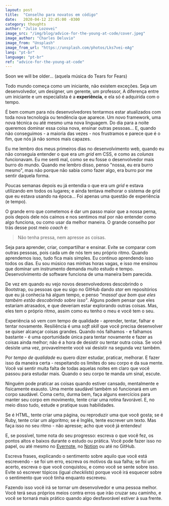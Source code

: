 ```yaml
---
layout: post
title:  "Conselho para novatos em código"
date:   2020-04-12 22:45:00 -0300
category: thoughts
author: "Julio Lozovei"
image_src: "/img/blog/advice-for-the-young-at-code/cover.jpeg"
image_author: "Charles Deluvio"
image_from: "Unsplash"
image_from_url: "https://unsplash.com/photos/Lks7vei-eAg"
lang: "pt-br"
language: "pt-br"
ref: "advice-for-the-young-at-code"
---
```

Soon we will be older... (aquela música do Tears for Fears) 
<!--more-->  
Todo mundo começa como um iniciante, não existem exceções. Seja um desenvolvedor, um designer, um gerente, um professor, A diferença entre um iniciante e um especialista é a **experiência**, e ela só é adquirida com o tempo.

É bem comum para nós desenvolvedores tentarmos estar atualizados com toda nova tecnologia ou tendência que aparece. Um novo framework, uma nova técnica ou até mesmo uma nova linguagem. Do dia para a noite queremos dominar essa coisa nova, ensinar outras pessoas... E, quando não conseguimos - a maioria das vezes - nos frustramos e parece que é o fim, que nós já não somos mais capazes.

Eu me lembro dos meus primeiros dias no desenvolvimento web, quando eu não conseguia entender o que era um _grid_ em CSS, e como as _colunas_ funcionavam. Eu me senti mal, como se eu fosse o desenvolvedor mais burro do mundo. Quando me lembro disso, penso "nossa, eu era burro mesmo", mas não porque não sabia como fazer algo, era burro por me sentir daquela forma.

Poucas semanas depois eu já entendia o que era um _grid_ e estava utilizando em todos os lugares; e ainda tentava melhorar o sistema de grid que eu estava usando na época... Foi apenas uma questão de experiência (e tempo).

O grande erro que cometemos é dar um passo maior que a nossa perna, pois depois dele nós caímos e nos sentimos mal por não entender como algo funciona, ou como usar da melhor maneira. O grande conselho por trás desse post meio _coach_ é:

> Não tenha pressa, nem apresse as coisas.

Seja para aprender, criar, compartilhar e ensinar. Evite se comparar com outras pessoas, pois cada um de nós tem seu próprio ritmo. Quando aprendemos isso, tudo fica mais simples. Eu continuo aprendendo isso todos os dias. Eu sou músico nas minhas horas vagas, e isso me ensinou que dominar um instrumento demanda muito estudo e tempo. Desenvolvimento de software funciona de uma maneira bem parecida.

De vez em quando eu vejo novos desenvolvedores descobrindo o Bootstrap, ou pessoas que eu sigo no GitHub dando _star_ em repositórios que eu já conhecia há algum tempo, e penso _"massa! que bom que eles também estão descobrindo sobre isso"_. Alguns podem pensar que eles estariam atrasados, e que deveriam estar explorando outras coisas. Mas, eles tem o próprio ritmo, assim como eu tenho o meu e você tem o seu.

Experiência só vem com tempo de qualidade - aprender, tentar, falhar e tentar novamente. Resiliência é uma _soft skill_ que você precisa desenvolver se quiser alcançar coisas grandes. Quando nós falhamos - e falhamos bastante - é uma oportunidade única para tentar novamente e fazer as coisas ainda melhor; não é a hora de desistir ou tentar outra coisa. Se você desiste uma vez, provavelmente você vai desistir na segunda vez também.

Por _tempo de qualidade_ eu quero dizer estudar, praticar, melhorar. E fazer isso da maneira certa - respeitando os limites do seu corpo e da sua mente. Você vai sentir muita falta de todas aquelas noites em claro que você passou para estudar mais. Quando o seu corpo te manda um sinal, escute.

Ninguém pode praticar as coisas quando estiver cansado, mentalmente e fisicamente exausto. Uma mente saudável também só funcionará em um corpo saudável. Coma certo, durma bem, faça alguns exercícios para manter seu corpo em movimento, tente criar uma rotina favorável. E, no meio disso tudo, estude e pratique suas habilidades.

Se é HTML, tente criar uma página, ou reproduzir uma que você gosta; se é Ruby, tente criar um algoritmo; se é Inglês, tente escrever um texto. Mas faça isso no seu ritmo - não apresse; acho que você já entendeu!

E, se possível, tome nota do seu progresso: escreva o que você fez, os pontos altos e baixos durante o estudo ou prática. Você pode fazer isso no papel, ou até mesmo no [Evernote](https://evernote.com/intl/pt-br), no [Notion](https://www.notion.so/) ou até no GitHub.

Escreva frases, explicando o sentimento sobre aquilo que você está escrevendo - se foi um erro, escreva os motivos da sua falha; se foi um acerto, escreva o que você conquistou, e como você se sente sobre isso. Evite só escrever tópicos (igual _checklists_) porque você irá esquecer sobre o sentimento que você tinha enquanto escreveu.

Fazendo isso você irá se tornar um desenvolvedor e uma pessoa melhor. Você terá seus próprios meios contra erros que irão cruzar seu caminho, e você se tornará mais prático quando algo desfavorável estiver à sua frente.
